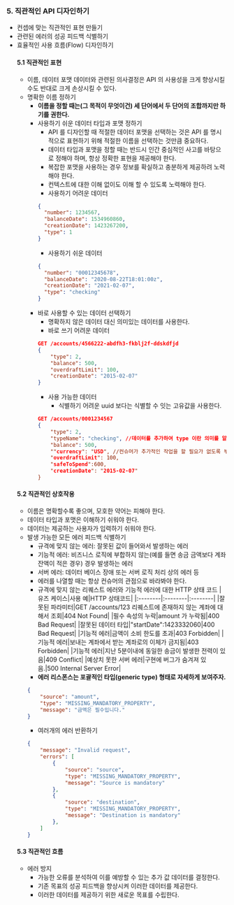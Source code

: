 ### 5. 직관적인 API 디자인하기
- 컨셉에 맞는 직관적인 표현 만들기
- 관련된 에러의 성공 피드백 식별하기
- 효율적인 사용 흐름(Flow) 디자인하기
    #### 5.1 직관적인 표현
    - 이름, 데이터 포맷 데이터와 관련된 의사결정은 API 의 사용성을 크게 향상시킬 수도 반대로 크게 손상시킬 수 있다. 
    - 명확한 이름 정하기
        - **이름을 정할 때는(그 목적이 무엇이건) 세 단어에서 두 단어의 조합까지만 하기를 권한다.**
        - 사용하기 쉬운 데이터 타입과 포맷 정하기
            - API 를 디자인할 때 적절한 데이터 포맷을 선택하는 것은 API 를 명시적으로 표현하기 위해 적절한 이름을 선택하는 것만큼 중요하다.
            - 데이터 타입과 포맷을 정할 때는 반드시 인간 중심적인 사고를 바탕으로 정해야 하며, 항상 정확한 표현을 제공해야 한다.
            - 복잡한 포맷을 사용하는 경우 정보를 확실하고 충분하게 제공하려 노력해야 한다.
            - 컨텍스트에 대한 이해 없이도 이해 할 수 있도록 노력해야 한다.
            - 사용하기 어려운 데이터
            ~~~ json
            {
              "number": 1234567,
              "balanceDate": 1534960860,
              "creationDate": 1423267200,
              "type": 1
            }
            ~~~
            - 사용하기 쉬운 데이터
            ~~~ json
            {
              "number": "00012345678",
              "balanceDate": "2020-08-22T18:01:00z",
              "creationDate": "2021-02-07",
              "type": "checking"
            }
            ~~~
        - 바로 사용할 수 있는 데이터 선택하기
            - 명확하지 않은 데이터 대신 의미있는 데이터를 사용한다.
            - 바로 쓰기 어려운 데이터
            ~~~ json
            GET /accounts/4566222-abdfh3-fkblj2f-ddskdfjd
            {
                "type": 2,
                "balance": 500,
                "overdraftLimit": 100,
                "creationDate": "2015-02-07"
            }
            ~~~
            - 사용 가능한 데이터
                - 식별하기 어려운 uuid 보다는 식별할 수 잇는 고유값을 사용한다.
            ~~~ json
            GET /accounts/0001234567 
            {
                "type": 2,
                "typeName": "checking", //데이터를 추가하여 type 이란 의미를 알수 없는 데이터를 설명
                "balance": 500,
                ""currency": "USD", //컨슈머가 추가적인 작업을 할 필요가 없도록 부가적인 데이터도 제공
                "overdraftLimit": 100,
                "safeToSpend":600,
                "creationDate": "2015-02-07"
            }
            ~~~
    #### 5.2 직관적인 상호작용  
    - 이름은 명확할수록 좋으며, 모호한 약어는 피해야 한다. 
    - 데이터 타입과 포맷은 이해하기 쉬워야 한다.
    - 데이터는 제공하는 사용자가 입력하기 쉬워야 한다.
    - 발생 가능한 모든 에러 피드백 식별하기
        - 규격에 맞지 않는 에러: 잘못된 값이 들어와서 발생하는 에러 
        - 기능적 에러: 비즈니스 로직에 부합하지 않는(예를 들면 송금 금액보다 계좌 잔액이 적은 경우) 경우 발생하는 에러
        - 서버 에러: 데이터 베이스 장애 또는 서버 로직 처리 상의 에러 등 
        - 에러를 나열할 때는 항상 컨슈머의 관점으로 바라봐야 한다.
        - 규격에 맞지 않는 리퀘스트 에러와 기능적 에러에 대한 HTTP 상태 코드
          |유즈 케이스|사용 예|HTTP 상태코드|
          |:--------|:--------|:--------|
          |잘못된 파라미터|GET /accounts/123 리퀘스트에 존재하지 않는 계좌에 대해서 조회|404 Not Found|
          |필수 속성의 누락|amount 가 누락됨|400 Bad Request|
          |잘못된 데이터 타입|"startDate":1423332060|400 Bad Request|
          |기능적 에러|금액이 소비 한도를 초과|403 Forbidden|
          |기능적 에러|보내는 계좌에서 받는 계좌로의 이체가 금지됨|403 Forbidden|
          |기능적 에러|지난 5분이내에 동일한 송금이 발생한 전력이 있음|409 Conflict|
          |예상치 못한 서버 에러|구현에 버그가 숨겨져 있음.|500 Internal Server Error|
        - **에러 리스폰스는 포괄적인 타입(generic type) 형태로 자세하게 보여주자.**
        ~~~ json
        {
            "source": "amount",
            "type": "MISSING_MANDATORY_PROPERTY",
            "message": "금액은 필수입니다."
        }
        ~~~
        - 여러개의 에러 반환하기 
        ~~~ json
        {
            "message": "Invalid request",
            "errors": [
                {
                    "source": "source",
                    "type": "MISSING_MANDATORY_PROPERTY",
                    "message": "Source is mandatory"
                },
                {
                    "source": "destination",
                    "type": "MISSING_MANDATORY_PROPERTY",
                    "message": "Destination is mandatory"
                },
            ] 
        }
        ~~~
    #### 5.3 직관적인 흐름
    - 에러 방지
        - 가능한 오류를 분석하여 이를 예방할 수 있는 추가 값 데이터를 결정한다.
        - 기존 목표의 성공 피드백을 향상시켜 이러한 데이터를 제공한다.
        - 이러한 데이터를 제공하기 위한 새로운 목표를 수립한다.